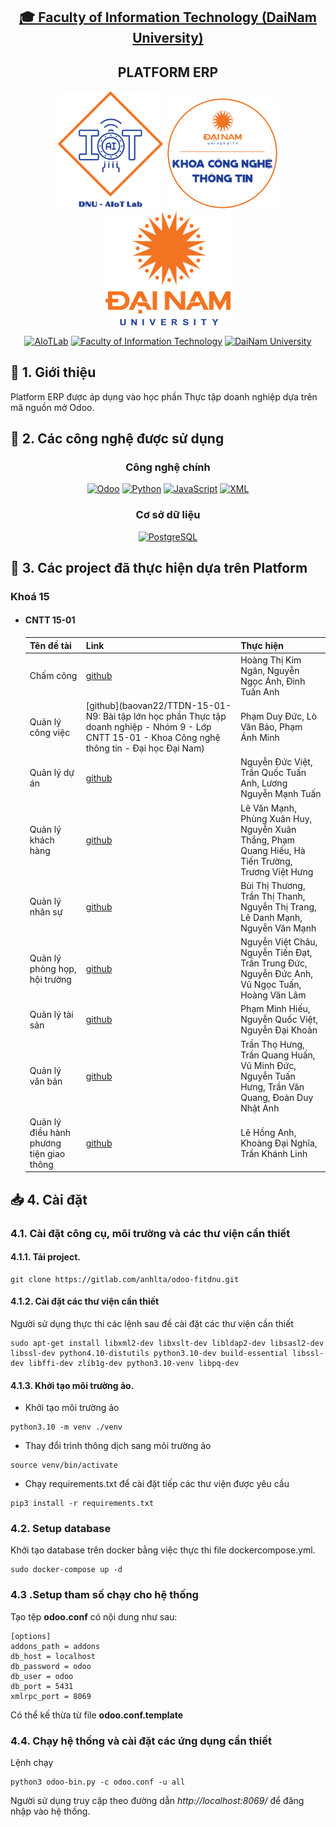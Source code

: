 <h2 align="center">
    <a href="https://dainam.edu.vn/vi/khoa-cong-nghe-thong-tin">
    🎓 Faculty of Information Technology (DaiNam University)
    </a>
</h2>
<h2 align="center">
    PLATFORM ERP
</h2>
<div align="center">
    <p align="center">
        <img src="logo/aiotlab_logo.png" alt="AIoTLab Logo" width="170"/>
        <img src="logo/fitdnu_logo.png" alt="AIoTLab Logo" width="180"/>
        <img src="logo/dnu_logo.png" alt="DaiNam University Logo" width="200"/>
    </p>

[![AIoTLab](https://img.shields.io/badge/AIoTLab-green?style=for-the-badge)](https://www.facebook.com/DNUAIoTLab)
[![Faculty of Information Technology](https://img.shields.io/badge/Faculty%20of%20Information%20Technology-blue?style=for-the-badge)](https://dainam.edu.vn/vi/khoa-cong-nghe-thong-tin)
[![DaiNam University](https://img.shields.io/badge/DaiNam%20University-orange?style=for-the-badge)](https://dainam.edu.vn)

</div>

## 📖 1. Giới thiệu
Platform ERP được áp dụng vào học phần Thực tập doanh nghiệp dựa trên mã nguồn mở Odoo. 

## 🔧 2. Các công nghệ được sử dụng
<div align="center">

### Công nghệ chính
[![Odoo](https://img.shields.io/badge/Odoo-714B67?style=for-the-badge&logo=odoo&logoColor=white)](https://www.odoo.com/)
[![Python](https://img.shields.io/badge/Python-3776AB?style=for-the-badge&logo=python&logoColor=white)](https://www.python.org/)
[![JavaScript](https://img.shields.io/badge/JavaScript-F7DF1E?style=for-the-badge&logo=javascript&logoColor=black)](https://developer.mozilla.org/en-US/docs/Web/JavaScript)
[![XML](https://img.shields.io/badge/XML-FF6600?style=for-the-badge&logo=codeforces&logoColor=white)](https://www.w3.org/XML/)
### Cơ sở dữ liệu
[![PostgreSQL](https://img.shields.io/badge/PostgreSQL-316192?style=for-the-badge&logo=postgresql&logoColor=white)](https://www.postgresql.org/)
</div>

## 🔧 3. Các project đã thực hiện dựa trên Platform

### Khoá 15
- #### CNTT 15-01
    | Tên đề tài    | Link     | Thực hiện |
    | ------------- | ---------| ------ |
    | Chấm công | [github](https://github.com/dinhtuananh188/TTDN-15-01-N5) | Hoàng Thị Kim Ngân, Nguyễn Ngọc Ánh, Đinh Tuấn Anh |
    | Quản lý công việc | [github](baovan22/TTDN-15-01-N9: Bài tập lớn học phần Thực tập doanh nghiệp - Nhóm 9 - Lớp CNTT 15-01 - Khoa Công nghệ thông tin - Đại học Đại Nam) | Phạm Duy Đức, Lò Văn Bảo, Phạm Ánh Minh |
    | Quản lý dự án | [github](https://github.com/mtuan3110/TTDN-15-01-N2.git) | Nguyễn Đức Việt, Trần Quốc Tuấn Anh, Lương Nguyễn Mạnh Tuấn |
    | Quản lý khách hàng | [github](https://github.com/ToiYeuDaiNam/TTDN-15-01-N4.git) | Lê Văn Mạnh, Phùng Xuân Huy, Nguyễn Xuân Thắng, Phạm Quang Hiếu, Hà Tiến Trường, Trương Việt Hưng |
    | Quản lý nhân sự | [github](https://github.com/Thanhh-803/TTDN-15-01-N1) | Bùi Thị Thương, Trần Thị Thanh, Nguyễn Thị Trang, Lê Danh Mạnh, Nguyễn Văn Mạnh  |
    | Quản lý phòng họp, hội trường | [github](https://github.com/nguyendat2610/TTDN-15-01-N8) | Nguyễn Việt Châu, Nguyễn Tiến Đạt, Trần Trung Đức, Nguyễn Đức Anh, Vũ Ngọc Tuấn, Hoàng Văn Lâm |
    | Quản lý tài sản | [github](https://github.com/hieupham10032003/TTDN-15-01) | Phạm Minh Hiếu, Nguyễn Quốc Việt, Nguyễn Đại Khoản |
    | Quản lý văn bản | [github](https://github.com/tranhuan123/TTDN-15-01-N1) | Trần Thọ Hưng, Trần Quang Huấn, Vũ Minh Đức, Nguyễn Tuấn Hưng, Trần Văn Quang, Đoàn Duy Nhật Anh |
    | Quản lý điều hành phương tiện giao thông | [github](https://github.com/dainghia99/TTDN-15-01-N6) | Lê Hồng Anh, Khoàng Đại Nghĩa, Trần Khánh Linh |

## 📥 4. Cài đặt

### 4.1. Cài đặt công cụ, môi trường và các thư viện cần thiết

#### 4.1.1. Tải project.
```
git clone https://gitlab.com/anhlta/odoo-fitdnu.git
```
#### 4.1.2. Cài đặt các thư viện cần thiết
Người sử dụng thực thi các lệnh sau đề cài đặt các thư viện cần thiết

```
sudo apt-get install libxml2-dev libxslt-dev libldap2-dev libsasl2-dev libssl-dev python4.10-distutils python3.10-dev build-essential libssl-dev libffi-dev zlib1g-dev python3.10-venv libpq-dev
```
#### 4.1.3. Khởi tạo môi trường ảo.
- Khởi tạo môi trường ảo
```
python3.10 -m venv ./venv
```
- Thay đổi trình thông dịch sang môi trường ảo
```
source venv/bin/activate
```
- Chạy requirements.txt để cài đặt tiếp các thư viện được yêu cầu
```
pip3 install -r requirements.txt
```
### 4.2. Setup database

Khởi tạo database trên docker bằng việc thực thi file dockercompose.yml.
```
sudo docker-compose up -d
```
### 4.3 .Setup tham số chạy cho hệ thống
Tạo tệp **odoo.conf** có nội dung như sau:
```
[options]
addons_path = addons
db_host = localhost
db_password = odoo
db_user = odoo
db_port = 5431
xmlrpc_port = 8069
```
Có thể kế thừa từ file **odoo.conf.template**
### 4.4. Chạy hệ thống và cài đặt các ứng dụng cần thiết
Lệnh chạy
```
python3 odoo-bin.py -c odoo.conf -u all
```
Người sử dụng truy cập theo đường dẫn _http://localhost:8069/_ để đăng nhập vào hệ thống.

    
